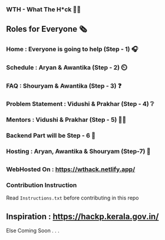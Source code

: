 ### WTH - What The H*ck 💁‍♂️

## Roles for Everyone 🗞️

### Home : Everyone is going to help (Step - 1) 🎧
### Schedule : Aryan & Awantika (Step - 2) ⏲️
### FAQ : Shouryam & Awantika (Step - 3) ❓
### Problem Statement : Vidushi & Prakhar (Step - 4) ❔
### Mentors : Vidushi & Prakhar (Step - 5) 👨‍🎓
### Backend Part will be Step - 6 🧮
### Hosting : Aryan, Awantika & Shouryam (Step-7) 👻

##

### WebHosted On : https://wthack.netlify.app/

### Contribution Instruction 
Read <code>Instructions.txt</code> before contributing in this repo 

## Inspiration : https://hackp.kerala.gov.in/

Else Coming Soon . . .
